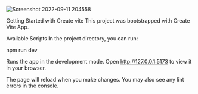 
![Screenshot 2022-09-11 204558](https://user-images.githubusercontent.com/6785647/189556695-930da2bb-4c89-4729-a71b-3c1877962d91.png)

Getting Started with Create vite
This project was bootstrapped with Create Vite App.

Available Scripts
In the project directory, you can run:

npm run dev

Runs the app in the development mode.
Open http://127.0.0.1:5173 to view it in your browser.

The page will reload when you make changes.
You may also see any lint errors in the console.
